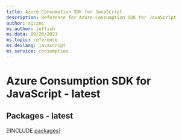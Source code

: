 ```yaml
---
title: Azure Consumption SDK for JavaScript
description: Reference for Azure Consumption SDK for JavaScript
author: xirzec
ms.author: jeffish
ms.data: 09/26/2023
ms.topic: reference
ms.devlang: javascript
ms.service: consumption
---
```

# Azure Consumption SDK for JavaScript - latest
## Packages - latest
[!INCLUDE [packages](consumption-index.md)]